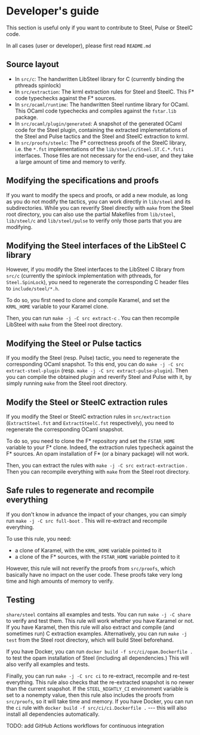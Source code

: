 # Developer's guide

This section is useful only if you want to contribute to Steel, Pulse
or SteelC code.

In all cases (user or developer), please first read `README.md`

## Source layout

* In `src/c`: The handwritten LibSteel library for C (currently
  binding the pthreads spinlock)
* In `src/extraction`: The krml extraction rules for Steel and
  SteelC. This F* code typechecks against the F* sources.
* In `src/ocaml/runtime`: The handwritten Steel runtime library for
  OCaml. This OCaml code typechecks and compiles against the
  `fstar.lib` package.
* In `src/ocaml/plugin/generated`: A snapshot of the generated OCaml
  code for the Steel plugin, containing the extracted implementations
  of the Steel and Pulse tactics and the Steel and SteelC extraction
  to krml.
* In `src/proofs/steelc`: The F* correctness proofs of the SteelC
  library, i.e. the `*.fst` implementations of the
  `lib/steel/c/Steel.ST.C.*.fsti` interfaces. Those files are not
  necessary for the end-user, and they take a large amount of time and
  memory to verify.

## Modifying the specifications and proofs

If you want to modify the specs and proofs, or add a new module, as
long as you do not modify the tactics, you can work directly in
`lib/steel` and its subdirectories. While you can reverify Steel
directly with `make` from the Steel root directory, you can also use
the partial Makefiles from `lib/steel`, `lib/steel/c` and
`lib/steel/pulse` to verify only those parts that you are modifying.

## Modifying the Steel interfaces of the LibSteel C library

However, if you modify the Steel interfaces to the LibSteel C library
from `src/c` (currently the spinlock implementation with pthreads, for
`Steel.SpinLock`), you need to regenerate the corresponding C header
files to `include/steel/*.h`.

To do so, you first need to clone and compile Karamel, and set the
`KRML_HOME` variable to your Karamel clone.

Then, you can run `make -j -C src extract-c` . You can then recompile
LibSteel with `make` from the Steel root directory.

## Modifying the Steel or Pulse tactics

If you modify the Steel (resp. Pulse) tactic, you need to regenerate
the corresponding OCaml snapshot. To this end, you can do `make -j -C
src extract-steel-plugin` (resp. `make -j -C src
extract-pulse-plugin`). Then you can compile the obtained plugin and
reverify Steel and Pulse with it, by simply running `make` from the
Steel root directory.

## Modify the Steel or SteelC extraction rules

If you modify the Steel or SteelC extraction rules in `src/extraction`
(`ExtractSteel.fst` and `ExtractSteelC.fst` respectively), you need to
regenerate the corresponding OCaml snapshot.

To do so, you need to clone the F* repository and set the `FSTAR_HOME`
variable to your F* clone. Indeed, the extraction rules typecheck
against the F* sources. An opam installation of F* (or a binary
package) will not work.

Then, you can extract the rules with `make -j -C src
extract-extraction` . Then you can recompile everything with `make`
from the Steel root directory.

## Safe rules to regenerate and recompile everything

If you don't know in advance the impact of your changes, you can
simply run `make -j -C src full-boot` . This will re-extract and
recompile everything.

To use this rule, you need:
* a clone of Karamel, with the `KRML_HOME` variable pointed to it
* a clone of the F* sources, with the `FSTAR_HOME` variable pointed to
  it

However, this rule will not reverify the proofs from `src/proofs`,
which basically have no impact on the user code. These proofs take
very long time and high amounts of memory to verify.

## Testing

`share/steel` contains all examples and tests. You can run `make -j -C
share` to verify and test them. This rule will work whether you have
Karamel or not. If you have Karamel, then this rule will also extract
and compile (and sometimes run) C extraction examples. Alternatively,
you can run `make -j test` from the Steel root directory, which will
build Steel beforehand.

If you have Docker, you can run `docker build -f
src/ci/opam.Dockerfile .` to test the opam installation of Steel
(including all dependencies.) This will also verify all examples and
tests.

Finally, you can run `make -j -C src ci` to re-extract, recompile and
re-test everything. This rule also checks that the re-extracted
snapshot is no newer than the current snapshot. If the
`STEEL_NIGHTLY_CI` environment variable is set to a nonempty value,
then this rule also includes the proofs from `src/proofs`, so it will
take time and memory. If you have Docker, you can run the `ci` rule
with `docker build -f src/ci/ci.Dockerfile .` --- this will also
install all dependencies automatically.

TODO: add GitHub Actions workflows for continuous integration
